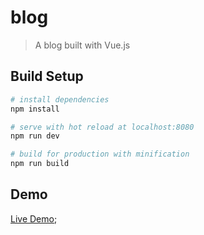 # blog

> A blog built with Vue.js

## Build Setup

``` bash
# install dependencies
npm install

# serve with hot reload at localhost:8080
npm run dev

# build for production with minification
npm run build
```

## Demo
[Live Demo](http://tianhanl.github.io/blog);
